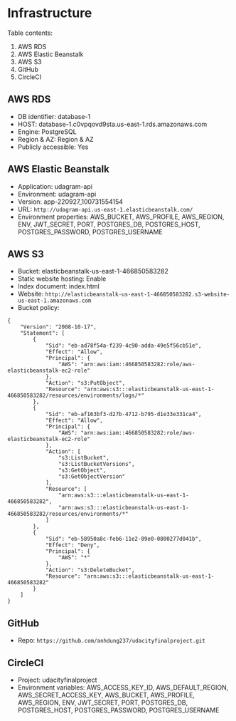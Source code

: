 # Infrastructure
Table contents:
1. AWS RDS
2. AWS Elastic Beanstalk
3. AWS S3
4. GitHub
5. CircleCI

## AWS RDS
- DB identifier: database-1
- HOST: database-1.c0vpqovd9sta.us-east-1.rds.amazonaws.com
- Engine: PostgreSQL
- Region & AZ: Region & AZ
- Publicly accessible: Yes

## AWS Elastic Beanstalk
- Application: udagram-api
- Environment: udagram-api
- Version: app-220927_100731554154
- URL: `http://udagram-api.us-east-1.elasticbeanstalk.com/`
- Environment properties: AWS_BUCKET, AWS_PROFILE, AWS_REGION, ENV, JWT_SECRET, PORT, POSTGRES_DB, POSTGRES_HOST, POSTGRES_PASSWORD, POSTGRES_USERNAME

## AWS S3
- Bucket: elasticbeanstalk-us-east-1-466850583282
- Static website hosting: Enable
- Index document: index.html
- Website: `http://elasticbeanstalk-us-east-1-466850583282.s3-website-us-east-1.amazonaws.com`
- Bucket policy:
```
{
    "Version": "2008-10-17",
    "Statement": [
        {
            "Sid": "eb-ad78f54a-f239-4c90-adda-49e5f56cb51e",
            "Effect": "Allow",
            "Principal": {
                "AWS": "arn:aws:iam::466850583282:role/aws-elasticbeanstalk-ec2-role"
            },
            "Action": "s3:PutObject",
            "Resource": "arn:aws:s3:::elasticbeanstalk-us-east-1-466850583282/resources/environments/logs/*"
        },
        {
            "Sid": "eb-af163bf3-d27b-4712-b795-d1e33e331ca4",
            "Effect": "Allow",
            "Principal": {
                "AWS": "arn:aws:iam::466850583282:role/aws-elasticbeanstalk-ec2-role"
            },
            "Action": [
                "s3:ListBucket",
                "s3:ListBucketVersions",
                "s3:GetObject",
                "s3:GetObjectVersion"
            ],
            "Resource": [
                "arn:aws:s3:::elasticbeanstalk-us-east-1-466850583282",
                "arn:aws:s3:::elasticbeanstalk-us-east-1-466850583282/resources/environments/*"
            ]
        },
        {
            "Sid": "eb-58950a8c-feb6-11e2-89e0-0800277d041b",
            "Effect": "Deny",
            "Principal": {
                "AWS": "*"
            },
            "Action": "s3:DeleteBucket",
            "Resource": "arn:aws:s3:::elasticbeanstalk-us-east-1-466850583282"
        }
    ]
}
```

## GitHub
- Repo: `https://github.com/anhdung237/udacityfinalproject.git`

## CircleCI
- Project: udacityfinalproject
- Environment variables: AWS_ACCESS_KEY_ID, AWS_DEFAULT_REGION, AWS_SECRET_ACCESS_KEY, AWS_BUCKET, AWS_PROFILE, AWS_REGION, ENV, JWT_SECRET, PORT, POSTGRES_DB, POSTGRES_HOST, POSTGRES_PASSWORD, POSTGRES_USERNAME